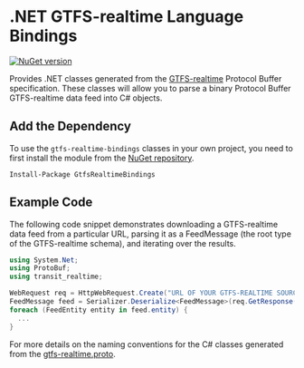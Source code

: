# .NET GTFS-realtime Language Bindings

[![NuGet version](https://badge.fury.io/nu/GtfsRealtimeBindings.svg)](http://badge.fury.io/nu/GtfsRealtimeBindings)

Provides .NET classes generated from the
[GTFS-realtime](https://developers.google.com/transit/gtfs-realtime/) Protocol
Buffer specification.  These classes will allow you to parse a binary Protocol
Buffer GTFS-realtime data feed into C# objects.

## Add the Dependency

To use the `gtfs-realtime-bindings` classes in your own project, you need to
first install the module from the
[NuGet repository](https://www.nuget.org/packages/GtfsRealtimeBindings/).

```
Install-Package GtfsRealtimeBindings
```

## Example Code

The following code snippet demonstrates downloading a GTFS-realtime data feed
from a particular URL, parsing it as a FeedMessage (the root type of the
GTFS-realtime schema), and iterating over the results.

```csharp
using System.Net;
using ProtoBuf;
using transit_realtime;

WebRequest req = HttpWebRequest.Create("URL OF YOUR GTFS-REALTIME SOURCE GOES HERE");
FeedMessage feed = Serializer.Deserialize<FeedMessage>(req.GetResponse().GetResponseStream());
foreach (FeedEntity entity in feed.entity) {
  ...
}
```

For more details on the naming conventions for the C# classes generated
from the
[gtfs-realtime.proto](https://developers.google.com/transit/gtfs-realtime/gtfs-realtime-proto).

